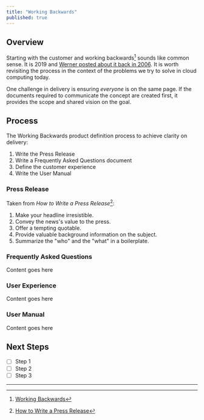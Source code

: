 ```yaml
---
title: "Working Backwards"
published: true
---
```


## Overview
Starting with the customer and working backwards[^1] sounds like common sense.  It is 2019 and [Werner posted about it back
in 2006][1].  It is worth revisiting the process in the context of the problems we try to solve in cloud computing today.

One challenge in delivery is ensuring _everyone_ is on the same page.  If the documents required to communicate the 
concept are created first, it provides the scope and shared vision on the goal.

## Process
The Working Backwards product definition process to achieve clarity on delivery:

1. Write the Press Release
1. Write a Frequently Asked Questions document
1. Define the customer experience
1. Write the User Manual

### Press Release
Taken from _How to Write a Press Release_[^2]:

1. Make your headline irresistible.
1. Convey the news's value to the press.
1. Offer a tempting quotable.
1. Provide valuable background information on the subject.
1. Summarize the "who" and the "what" in a boilerplate.

### Frequently Asked Questions
Content goes here

### User Experience
Content goes here

### User Manual
Content goes here

## Next Steps

* [ ] Step 1
* [ ] Step 2
* [ ] Step 3

---
[^1]: [Working Backwards][1]
[^2]: [How to Write a Press Release][2]

[1]: https://www.allthingsdistributed.com/2006/11/working_backwards.html
[2]: https://blog.hubspot.com/marketing/press-release-template-ht
